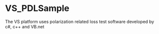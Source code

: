 # VS_PDLSample
 The VS platform uses polarization related loss test software developed by c#, c++ and VB.net
